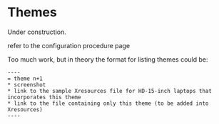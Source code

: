 # Themes

Under construction.

refer to the configuration procedure page

Too much work, but in theory the format for listing themes could be:
```
----
= theme n+1
* screenshot
* link to the sample Xresources file for HD-15-inch laptops that incorporates this theme
* link to the file containing only this theme (to be added into Xresources)
----
```
